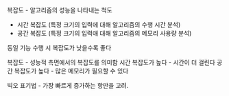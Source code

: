 복잡도 - 알고리즘의 성능을 나타내는 척도

- 시간 복잡도 (특정 크기의 입력에 대해 알고리즘의 수행 시간 분석)
- 공간 복잡도 (특정 크기의 입력애 대해 알고리즘의 메모리 사용량 분석)

동일 기능 수행 시 복잡도가 낮을수록 좋다


복잡도 - 성능적 측면에서의 복잡도를 의미함
시간 복잡도가 높다 - 시간이 더 걸린다
공간 복잡도가 높다 - 많은  메모리가 필요할 수 있다

빅오 표기법 - 가장 빠르게 증가하는 항만을 고려.
